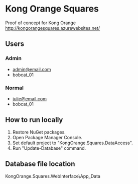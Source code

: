 # Kong Orange Squares

Proof of concept for Kong Orange
http://kongorangesquares.azurewebsites.net/

## Users
### Admin
* admin@email.com
* bobcat_01

### Normal
* julie@email.com
* bobcat_01

## How to run locally
1. Restore NuGet packages.
2. Open Package Manager Console.
3. Set default project to "KongOrange.Squares.DataAccess".
4. Run "Update-Database" command.

## Database file location
KongOrange.Squares.WebInterface\App_Data